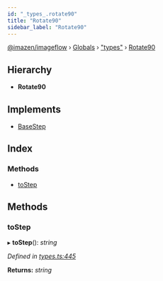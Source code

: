 ```yaml
---
id: "_types_.rotate90"
title: "Rotate90"
sidebar_label: "Rotate90"
---
```


[@imazen/imageflow](../index.md) › [Globals](../globals.md) › ["types"](../modules/_types_.md) › [Rotate90](_types_.rotate90.md)

## Hierarchy

* **Rotate90**

## Implements

* [BaseStep](_types_.basestep.md)

## Index

### Methods

* [toStep](_types_.rotate90.md#tostep)

## Methods

###  toStep

▸ **toStep**(): *string*

*Defined in [types.ts:445](https://github.com/imazen/imageflow-node/blob/8d7450b/lib/types.ts#L445)*

**Returns:** *string*
